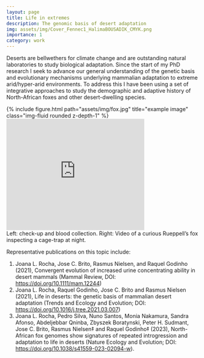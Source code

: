 ```yaml
---
layout: page
title: Life in extremes
description: The genomic basis of desert adaptation  
img: assets/img/Cover_Fennec1_HalimaBOUSADIK_CMYK.png
importance: 1
category: work
---
```


Deserts are bellwethers for climate change and are outstanding natural laboratories to study biological adaptation. Since the start of my PhD research I seek to advance our general understanding of the genetic basis and evolutionary mechanisms underlying mammalian adaptation to extreme arid/hyper-arid environments. To address this I have been using a set of integrative approaches to study the demographic and adaptive history of North-African foxes and other desert-dwelling species.



<div class="row">
    <div class="col-sm mt-3 mt-md-0">
        {% include figure.html path="assets/img/fox.jpg" title="example image" class="img-fluid rounded z-depth-1" %}
    </div>
    <iframe width="360" height="290" src="https://www.youtube.com/embed/Bj3nsLKdbic" frameborder="0" allow="autoplay; encrypted-media" allowfullscreen></iframe>
</div>
<div class="caption">
    Left: check-up and blood collection. Right: Video of a curious Rueppell’s fox inspecting a cage-trap at night.
</div>


Representative publications on this topic include:
1. Joana L. Rocha, Jose C. Brito, Rasmus Nielsen, and Raquel Godinho (2021), Convergent evolution of increased urine concentrating ability in desert mammals (Mammal Review, DOI: https://doi.org/10.1111/mam.12244) 
2. Joana L. Rocha, Raquel Godinho, Jose C. Brito and Rasmus Nielsen (2021), Life in deserts: the genetic basis of mammalian desert adaptation (Trends and Ecology and Evolution; DOI: https://doi.org/10.1016/j.tree.2021.03.007)
3. Joana L. Rocha, Pedro Silva, Nuno Santos, Monia Nakamura, Sandra Afonso, Abdeljebbar Qninba, Zbyszek Boratynski, Peter H. Sudmant, Jose C. Brito, Rasmus Nielsen‡ and Raquel Godinho‡ (2023), North-African fox genomes show signatures of repeated introgression and adaptation to life in deserts (Nature Ecology and Evolution; DOI: https://doi.org/10.1038/s41559-023-02094-w).  
